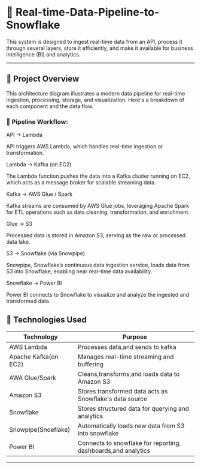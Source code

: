 # 📄 Real-time-Data-Pipeline-to-Snowflake

This system is designed to ingest real-time data from an API, process it through several layers, store it efficiently, and make it available for business intelligence (BI) and analytics.

---

## 🧠 Project Overview

This architecture diagram illustrates a modern data pipeline for real-time ingestion, processing, storage, and visualization. Here's a breakdown of each component and the data flow.


### 🔁 Pipeline Workflow:

API → Lambda

API triggers AWS Lambda, which handles real-time ingestion or transformation.

Lambda → Kafka (on EC2)

The Lambda function pushes the data into a Kafka cluster running on EC2, which acts as a message broker for scalable streaming data.

Kafka → AWS Glue / Spark

Kafka streams are consumed by AWS Glue jobs, leveraging Apache Spark for ETL operations such as data cleaning, transformation, and enrichment.

Glue → S3

Processed data is stored in Amazon S3, serving as the raw or processed data lake.

S3 → Snowflake (via Snowpipe)

Snowpipe, Snowflake’s continuous data ingestion service, loads data from S3 into Snowflake, enabling near real-time data availability.

Snowflake → Power BI

Power BI connects to Snowflake to visualize and analyze the ingested and transformed data.

## 🚀 Technologies Used

| Technology             | Purpose                                                      |
|-------------------     |--------------------------------------------------------------|
| AWS Lambda             | Processes data,and sends to kafka                            |
| Apache Kafka(on EC2)   | Manages real-time streaming and buffering                    |
| AWA Glue/Spark         | Cleans,transforms,and loads data to Amazon S3                |
| Amazon S3              | Stores transformed data acts as Snowflake's data source      |
| Snowflake              | Stores structured data for querying and analytics            |
| Snowpipe(Snoeflake)    | Automatically loads new data from S3 into snowflake          |
| Power BI               | Connects to snowflake for reporting, dashboards,and analytics|

---

